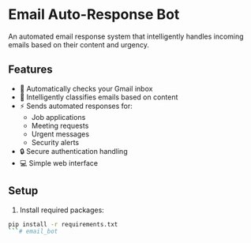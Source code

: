 # Email Auto-Response Bot

An automated email response system that intelligently handles incoming emails based on their content and urgency.

## Features

- 📧 Automatically checks your Gmail inbox
- 🤖 Intelligently classifies emails based on content
- ⚡ Sends automated responses for:
  - Job applications
  - Meeting requests
  - Urgent messages
  - Security alerts
- 🔒 Secure authentication handling
- 💻 Simple web interface

## Setup

1. Install required packages:
```bash
pip install -r requirements.txt
```# email_bot

